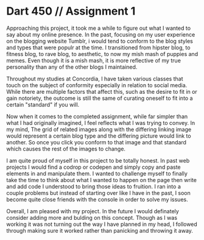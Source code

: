 # Dart 450 // Assignment 1

Approaching this project, it took me a while to figure out what I wanted to say about my online presence. In the past, focusing on my user experience on the blogging website Tumblr, i would tend to conform to the blog styles and types that were populr at the time. I transitioned from hipster blog, to fitness blog, to rave blog, to aesthetic, to now my mish mash of puppies and memes. Even though it is a mish mash, it is more reflective of my true personality than any of the other blogs I maintained.

Throughout my studies at Concordia, I have taken various classes that touch on the subject of conformity especially in relation to social media. While there are multiple factors that affect this, such as the desire to fit in or gain notoriety, the outcome is still the same of curating oneself to fit into a certain "standard" if you will.

Now when it comes to the completed assignment, while far simpler than what I had originally imagined, I feel reflects what I was trying to convey. In my mind, The grid of related images along with the differing linking image would represent a certain blog type and the differing picture would link to another. So once you click you conform to that image and that standard which causes the rest of the images to change. 

I am quite proud of myself in this project to be totally honest. In past web projects I would find a codrop or codepen and simply copy and paste elements in and manipulate them. I wanted to challenge myself to finally take the time to think about what I wanted to happen on the page then write and add code I understood to bring those ideas to fruition. I ran into a couple problems but instead of starting over like I have in the past, I soon become quite close friends with the console in order to solve my issues.

Overall, I am pleased with my project. In the future I would definately consider adding more and bulding on this concept. Though as I was working it was not turning out the way I have planned in my head, I followed through making sure it worked rather than panicking and throwing it away.